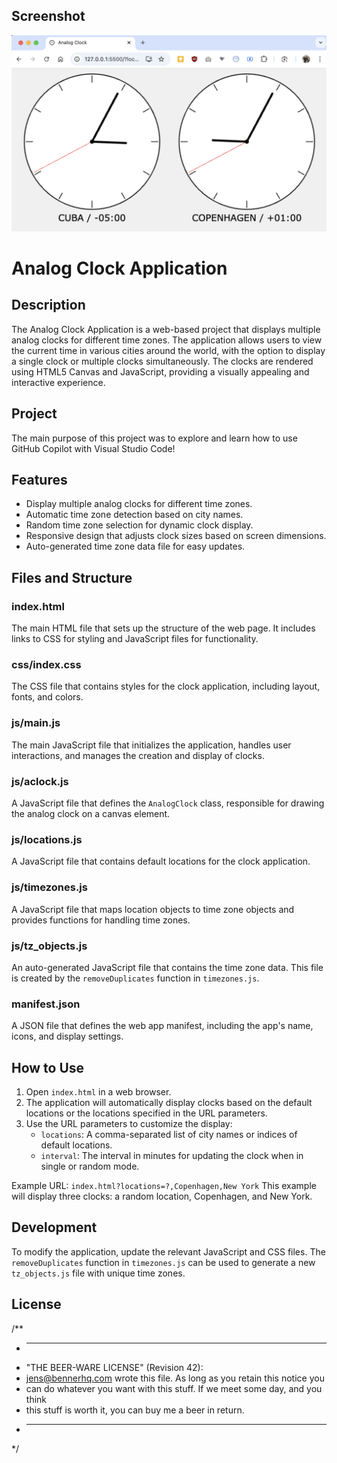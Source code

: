 ## Screenshot
![Analog Clock Screenshot](https://github.com/bennerhq/AClock/blob/main/images/screen-shot.png)

# Analog Clock Application 

## Description
The Analog Clock Application is a web-based project that displays multiple analog clocks for different time zones. The application allows users to view the current time in various cities around the world, with the option to display a single clock or multiple clocks simultaneously. The clocks are rendered using HTML5 Canvas and JavaScript, providing a visually appealing and interactive experience.

## Project 
The main purpose of this project was to explore and learn how to use GitHub Copilot with Visual Studio Code!

## Features
- Display multiple analog clocks for different time zones.
- Automatic time zone detection based on city names.
- Random time zone selection for dynamic clock display.
- Responsive design that adjusts clock sizes based on screen dimensions.
- Auto-generated time zone data file for easy updates.

## Files and Structure
### index.html
The main HTML file that sets up the structure of the web page. It includes links to CSS for styling and JavaScript files for functionality.

### css/index.css
The CSS file that contains styles for the clock application, including layout, fonts, and colors.

### js/main.js
The main JavaScript file that initializes the application, handles user interactions, and manages the creation and display of clocks.

### js/aclock.js
A JavaScript file that defines the `AnalogClock` class, responsible for drawing the analog clock on a canvas element.

### js/locations.js
A JavaScript file that contains default locations for the clock application.

### js/timezones.js
A JavaScript file that maps location objects to time zone objects and provides functions for handling time zones.

### js/tz_objects.js
An auto-generated JavaScript file that contains the time zone data. This file is created by the `removeDuplicates` function in `timezones.js`.

### manifest.json
A JSON file that defines the web app manifest, including the app's name, icons, and display settings.

## How to Use
1. Open `index.html` in a web browser.
2. The application will automatically display clocks based on the default locations or the locations specified in the URL parameters.
3. Use the URL parameters to customize the display:
   - `locations`: A comma-separated list of city names or indices of default locations.
   - `interval`: The interval in minutes for updating the clock when in single or random mode.

Example URL: `index.html?locations=?,Copenhagen,New York`
This example will display three clocks: a random location, Copenhagen, and New York.

## Development
To modify the application, update the relevant JavaScript and CSS files. The `removeDuplicates` function in `timezones.js` can be used to generate a new `tz_objects.js` file with unique time zones.

## License
/**
 * ----------------------------------------------------------------------------
 * "THE BEER-WARE LICENSE" (Revision 42):
 * <jens@bennerhq.com> wrote this file.  As long as you retain this notice you
 * can do whatever you want with this stuff. If we meet some day, and you think
 * this stuff is worth it, you can buy me a beer in return.   
 * ----------------------------------------------------------------------------
 */
